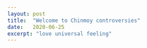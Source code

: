 ```yaml
---
layout: post
title:  "Welcome to Chinmoy controversies"
date:   2020-06-25
excerpt: "love universal feeling"
---
```

